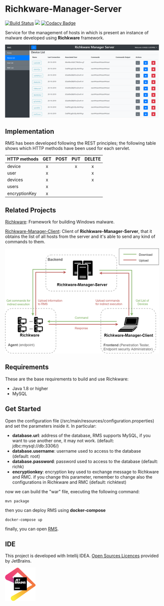 # Richkware-Manager-Server

[![Build Status](https://travis-ci.org/richkmeli/Richkware-Manager-Server.svg?branch=master)](https://travis-ci.org/richkmeli/Richkware-Manager-Server)
[![](https://jitpack.io/v/richkmeli/Richkware-Manager-Server.svg)](https://jitpack.io/#richkmeli/Richkware-Manager-Server)
[![Codacy Badge](https://api.codacy.com/project/badge/Grade/e246694691aa4a44b2aa5008b74e61ef)](https://app.codacy.com/app/richkmeli/Richkware-Manager-Server?utm_source=github.com&utm_medium=referral&utm_content=richkmeli/Richkware-Manager-Server&utm_campaign=Badge_Grade_Dashboard)


Service for the management of hosts in which is present an instance of malware developed using **Richkware** framework.

![](https://raw.githubusercontent.com/richkmeli/richkmeli.github.io/master/Richkware/GUI/RMS/RMS.png)

## Implementation

RMS has been developed following the REST principles; the following table shows which HTTP methods have been used for each servlet.

|  HTTP methods  | GET | POST | PUT | DELETE |
|--------------|:----:|:---:|:---:|:------:|
| device | x | | x | x |
| user | x | | | x |
| devices | x | | | x |
| users | x | | | |
| encryptionKey | x | | | |


## Related Projects

[Richkware](https://github.com/richkmeli/Richkware): Framework for building Windows malware.

[Richkware-Manager-Client](https://github.com/richkmeli/Richkware-Manager-Client): Client of **Richkware-Manager-Server**, that it obtains the list of all hosts from the server and it's able to send any kind of commands to them.

![](https://raw.githubusercontent.com/richkmeli/richkmeli.github.io/master/Richkware/Diagram/RichkwareDiagram1.2.png)

## Requirements
These are the base requirements to build and use Richkware:

-   Java 1.8 or higher
-   MySQL

## Get Started

Open the configuration file (/src/main/resources/configuration.properties) and set the parameters inside it. In particular:

- __database.url__: address of the database, RMS supports MySQL, if you want to use another one, it may not work. (default: jdbc:mysql://db:3306/)
- __database.username__: username used to access to the database (default: root)
- __database.password__: password used to access to the database (default: richk)
- __encryptionkey__: encryption key used to exchange message to Richkware and RMC. if you change this parameter, remember to change also the configurations in Richkware and RMC (default: richktest)

now we can build the "war" file, executing the following command:
    
    mvn package

then you can deploy RMS using __docker-compose__

    docker-compose up

finally, you can open [RMS](http://0.0.0.0:8080/Richkware-Manager-Server/).

## IDE

This project is developed with Intellij IDEA.
[Open Sources Licences](https://www.jetbrains.com/opensource/) provided by JetBrains.

<img src="https://raw.githubusercontent.com/richkmeli/richkmeli.github.io/master/Richkware/Jetbrains/jetbrains.svg" width="100" alt="Jetbrains Logo"/>

